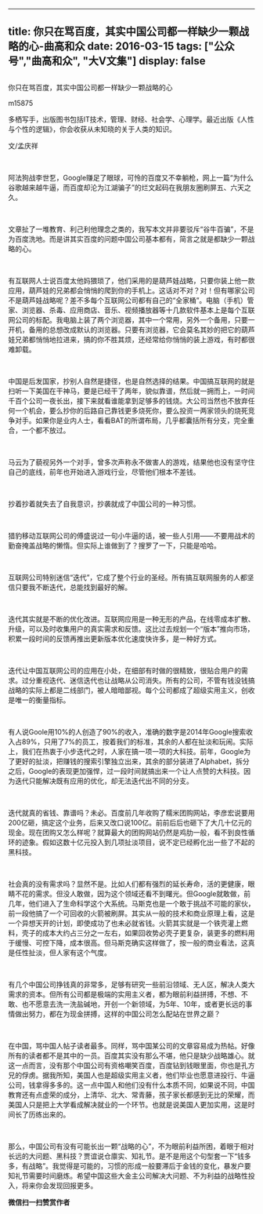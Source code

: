 
---
title:   你只在骂百度，其实中国公司都一样缺少一颗战略的心-曲高和众
date: 2016-03-15
tags: ["公众号","曲高和众", "大V文集"]
display: false
---


## 



你只在骂百度，其实中国公司都一样缺少一颗战略的心




m15875




多栖写手，出版图书包括IT技术，管理、财经、社会学、心理学。最近出版《人性与个性的逻辑》，你会收获从未知晓的关于人类的知识。


文/孟庆祥

&nbsp;

阿法狗战李世乭，Google赚足了眼球，可怜的百度又不幸躺枪，网上一篇“为什么谷歌越来越牛逼，而百度却沦为江湖骗子”的烂文起码在我朋友圈刷屏五、六天之久。

&nbsp;

文章扯了一堆教育、利己利他理念之类的，我写本文并非要驳斥“谷牛百骗”，不是为百度洗地。而是讲其实百度的问题中国公司基本都有，简言之就是都缺少一颗战略的心。

&nbsp;

有互联网人士说百度太他妈猥琐了，他们采用的是葫芦娃战略，只要你装上他一款应用，葫芦娃的兄弟都会悄悄的爬到你的手机上。这话对不对？对！但有哪家公司不是葫芦娃战略呢？差不多每个互联网公司都有自己的“全家桶”。电脑（手机）管家、浏览器、杀毒、应用商店、音乐、视频播放器等十几款软件基本上是每个互联网公司的标配。我电脑上装了两个浏览器，其中一个常用，另外一个备用，只要一开机，备用的总想改成默认的浏览器。只要有浏览器，它会莫名其妙的把它的葫芦娃兄弟都悄悄地拉进来，搞的你不胜其烦，还经常给你悄悄的装上游戏，有时都很难卸载。

&nbsp;

中国是后发国家，抄别人自然是捷径，也是自然选择的结果。中国搞互联网的就是扫听一下美国在干神马，要是已经干了两年，貌似靠谱，然后就一拥而上，一时间千百个公司一夜长出，接下来就看谁能拿到足够多的钱烧。大公司当然也不放弃任何一个机会，要么抄你的后路自己靠钱更多烧死你，要么投资一两家领头的烧死竞争对手。如果你是业内人士，看看BAT的所谓布局，几乎都囊括所有分支，完全重合，一个都不放过。

&nbsp;

马云为了藐视另外一个对手，曾多次声称永不做害人的游戏，结果他也没有坚守住自己的底线，前年也开始进入游戏行业，尽管他们根本不差钱。

&nbsp;

抄着抄着就失去了自我意识，抄袭就成了中国公司的一种习惯。

&nbsp;

猎豹移动互联网公司的傅盛说过一句小牛逼的话，被一些人引用——不要用战术的勤奋掩盖战略的懒惰。但实际上谁做到了？搜罗了一下，只能是哈哈。

&nbsp;

互联网公司特别迷信“迭代”，它成了整个行业的圣经。所有搞互联网服务的人都坚信只要我不断迭代，总能找到最好的解。

&nbsp;

迭代其实就是不断的优化改进。互联网应用是一种无形的产品，在线零成本扩散、升级，可以及时收集用户的真实需求和反馈。这比过去规划一个“版本”推向市场，积累一段时间的反馈再推出更新版本优化速度快许多，是一种好方式。

&nbsp;

迭代让中国互联网公司的应用在小处，在细部有时做的很精致，很贴合用户的需求。过分重视迭代、迷信迭代也让战略从公司消失。所有的公司，不管有钱没钱搞战略的实际上都是二线部门，被人暗暗鄙视。每个公司都成了超级实用主义，创收是唯一的衡量指标。

&nbsp;

有人说Goole用10%的人创造了90%的收入，准确的数字是2014年Google搜索收入占89%，只用了7%的员工，按着我们的标准，其余的人都在扯淡和玩闹。实际上，我们在热衷于小步迭代之时，人家在搞一项一项的大科技。前年，Google为了更好的扯淡，把赚钱的搜索引擎独立出来，其余的部分装进了Alphabet，拆分之后，Google的表现更加强悍，过一段时间就搞出来一个让人点赞的大科技。因为迭代只能解决既有应用的优化，却无法迭代出不同的分支。

&nbsp;

迭代就真的省钱、靠谱吗？未必。百度前几年收购了糯米团购网站，李彦宏说要用200亿砸，搞定这个业务，后来又改口说100亿。前前后后也砸下了大几十亿元的现金。现在团购又怎么样呢？就算最大的团购网站仍然是鸡肋一般，看不到良性循环的迹象。假如这数十亿元投入到几项扯淡项目，说不定已经孵化出一些了不起的黑科技。

&nbsp;

社会真的没有需求吗？显然不是。比如人们都有强烈的延长寿命，活的更健康，眼睛不花的需求。但没人敢做，因为这个领域还看不到曙光。但Google就敢做，前几年，他们进入了生命科学这个大系统。马斯克也是一个敢于挑战不可能的家伙，前一段他搞了一个可回收的火箭被刷屏。其实从一般的技术和商业原理上看，这是一个异想天开的计划，即使成功了也未必就省钱。火箭其实就是一个铁壳灌上燃料，壳子的成本大约占三分之一左右，如果回收势必壳子更复杂，装更多的燃料用于缓慢、可控下降，成本很高。但马斯克确实这样做了，按一般的商业看法，这真是任性扯淡，但人家有这个气度。

&nbsp;

有几个中国公司挣钱真的非常多，足够有研究一些前沿领域、无人区，解决人类大需求的资本。但所有公司都是极端的实用主义者，都为眼前利益拼搏，不想、不敢、也不愿意去洗一洗盐碱地，开创一个新领域，为5年、10年，或者更长远的事情做出努力，都在为现金拼搏，这样的中国公司怎么配站在世界之巅？

&nbsp;

在中国，骂中国人帖子读者最多。同样，骂中国某公司的文章容易成为热帖。好像所有的读者都不是其中的一员。百度其实没有那么不堪，他只是缺少战略雄心。就这一点而言，没有那个中国公司有资格嘲笑百度，百度钻到钱眼里面，你也是孔方兄的俘虏。据我所知，美国人也是超级实用主义者，他们毕业也愿意进投行、牛逼公司，钱拿得多多的。这一点中国人和他们没有什么本质不同，如果说不同，中国教育还有点虚荣的成分，上清华、北大、常青藤，孩子家长都感到无比的荣耀，而美国人只是把上大学看成解决就业的一个环节。也就是说美国人更加实用，这是时间长了历练出来的。

&nbsp;

那么，中国公司有没有可能长出一颗“战略的心”，不为眼前利益所困，着眼于相对长远的大问题、黑科技？贾谊说仓廪实、知礼节。是不是用这个句型套一下“钱多多，有战略”。我觉得是可能的，习惯的形成一般要滞后于金钱的变化，暴发户要知礼节需要时间磨炼。希望中国这些大金主公司解决大问题、不为利益的战略性投入，将来你会发现回报更多。




**微信扫一扫赞赏作者**













